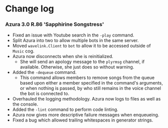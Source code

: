 # Change log

### Azura 3.0 R.86 'Sapphirine Songstress'
- Fixed an issue with Youtube search in the `-play` command.
- Split Azura into two to allow multiple bots in the same server.
- Moved `wavelink.Client` to `bot` to allow it to be accessed outside of `Music` cog.
- Azura now disconnects when she is reinitialized.
  - She will send an apology message to the `plyrmsg` channel, if available. Otherwise, she just does so without warning.
- Added the `-dequeue` command.
  - This command allows members to remove songs from the queue based upon either a member specified in the command's arguments, or when nothing is passed, by who still remains in the voice channel the bot is connected to.
- Overhauled the logging methodology. Azura now logs to files as well as the console.
- Added the `-lint` command to perform code linting.
- Azura now gives more descriptive failure messages when enqueueing.
- Fixed a bug which allowed trailing whitespaces in generator strings.
